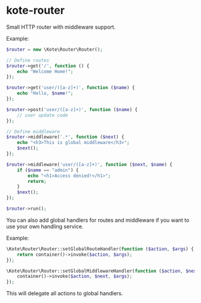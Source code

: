 # kote-router
Small HTTP router with middleware support.

Example:

```php
$router = new \Kote\Router\Router();

// Define routes
$router->get('/', function () {
    echo "Welcome Home!";
});

$router->get('user/([a-z]+)', function ($name) {
    echo "Hello, $name!";
});

$router->post('user/([a-z]+)', function ($name) {
    // user update code
});

// Define middleware
$router->middleware('.*', function ($next) {
    echo "<h3>This is global middleware</h3>";
    $next();
});

$router->middleware('user/([a-z]+)', function ($next, $name) {
    if ($name == "admin") {
        echo "<h1>Access denied!</h1>";
        return;
    }
    $next();
});

$router->run();
```

You can also add global handlers for routes and middleware if you want to use your own handling service.

Example:
   
```php
\Kote\Router\Router::setGlobalRouteHandler(function ($action, $args) {
    return container()->invoke($action, $args);
});

\Kote\Router\Router::setGlobalMiddlewareHandler(function ($action, $next, $args) {
    container()->invoke($action, $next, $args);
});
```

This will delegate all actions to global handlers.
